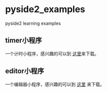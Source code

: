 # pyside2_examples
pyside2 learning examples



## timer小程序

一个计时小程序，感兴趣的可以到 [这里](https://1drv.ms/u/s!AuCYFvwp2KHMgo16dPul4tZzEe79hw?e=gQNwYv)来下载。



## editor小程序

一个编辑器小程序，感兴趣的可以到 [这里](https://1drv.ms/u/s!AuCYFvwp2KHMgo17E4yiKfVnoVi6Hg?e=zmadxE) 来下载。